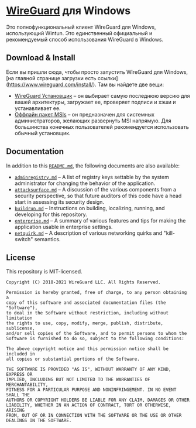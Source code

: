 # [WireGuard](https://www.wireguard.com/) для Windows

Это полнофункциональный клиент WireGuard для Windows, использующий Wintun. Это единственный официальный и рекомендуемый способ использования WireGuard в Windows.

## Download &amp; Install

Если вы пришли сюда, чтобы просто запустить WireGuard для Windows, [на главной странице загрузки есть ссылки] (https://www.wireguard.com/install/). Там вы найдете две вещи:

- [WireGuard Установщик](https://download.wireguard.com/windows-client/wireguard-installer.exe) &ndash; он выбирает самую последнюю версию для вашей архитектуры, загружает ее, проверяет подписи и хэши и устанавливает ее. 
- [Оффлайн пакет MSIs](https://download.wireguard.com/windows-client/) &ndash; он предназначен для системных администраторов, желающих развернуть MSI напрямую. Для большинства конечных пользователей рекомендуется использовать обычный установщик. 

## Documentation

In addition to this [`README.md`](README.md), the following documents are also available:

- [`adminregistry.md`](docs/adminregistry.md) &ndash; A list of registry keys settable by the system administrator for changing the behavior of the application.
- [`attacksurface.md`](docs/attacksurface.md) &ndash; A discussion of the various components from a security perspective, so that future auditors of this code have a head start in assessing its security design.
- [`buildrun.md`](docs/buildrun.md) &ndash; Instructions on building, localizing, running, and developing for this repository.
- [`enterprise.md`](docs/enterprise.md) &ndash; A summary of various features and tips for making the application usable in enterprise settings.
- [`netquirk.md`](docs/netquirk.md) &ndash; A description of various networking quirks and "kill-switch" semantics.

## License

This repository is MIT-licensed.

```text
Copyright (C) 2018-2021 WireGuard LLC. All Rights Reserved.

Permission is hereby granted, free of charge, to any person obtaining a
copy of this software and associated documentation files (the "Software"),
to deal in the Software without restriction, including without limitation
the rights to use, copy, modify, merge, publish, distribute, sublicense,
and/or sell copies of the Software, and to permit persons to whom the
Software is furnished to do so, subject to the following conditions:

The above copyright notice and this permission notice shall be included in
all copies or substantial portions of the Software.

THE SOFTWARE IS PROVIDED "AS IS", WITHOUT WARRANTY OF ANY KIND, EXPRESS OR
IMPLIED, INCLUDING BUT NOT LIMITED TO THE WARRANTIES OF MERCHANTABILITY,
FITNESS FOR A PARTICULAR PURPOSE AND NONINFRINGEMENT. IN NO EVENT SHALL THE
AUTHORS OR COPYRIGHT HOLDERS BE LIABLE FOR ANY CLAIM, DAMAGES OR OTHER
LIABILITY, WHETHER IN AN ACTION OF CONTRACT, TORT OR OTHERWISE, ARISING
FROM, OUT OF OR IN CONNECTION WITH THE SOFTWARE OR THE USE OR OTHER
DEALINGS IN THE SOFTWARE.
```
